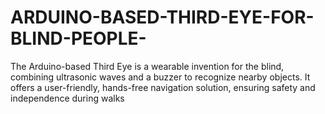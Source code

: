 # ARDUINO-BASED-THIRD-EYE-FOR-BLIND-PEOPLE-
The Arduino-based Third Eye is a wearable invention for the blind, combining ultrasonic waves and a buzzer to recognize nearby objects. It offers a user-friendly, hands-free navigation solution, ensuring safety and independence during walks

